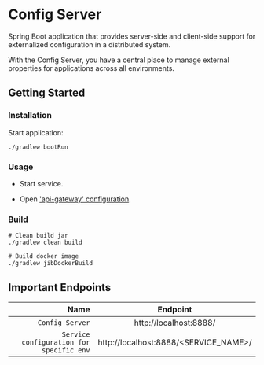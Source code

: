 # Config Server

Spring Boot application that provides server-side and client-side support for externalized configuration in a distributed system.

With the Config Server, you have a central place to manage external properties for applications across all environments.

## Getting Started

### Installation

Start application:

```
./gradlew bootRun
```

### Usage

* Start service.

* Open ['api-gateway' configuration](http://localhost:8888/api-gateway/dev).

### Build

```
# Clean build jar
./gradlew clean build

# Build docker image
./gradlew jibDockerBuild
```

## Important Endpoints

| Name | Endpoint | 
| -------------:|:--------:|
| `Config Server` | http://localhost:8888/ |
| `Service configuration for specific env` | http://localhost:8888/<SERVICE_NAME>/<PROFILE> |

